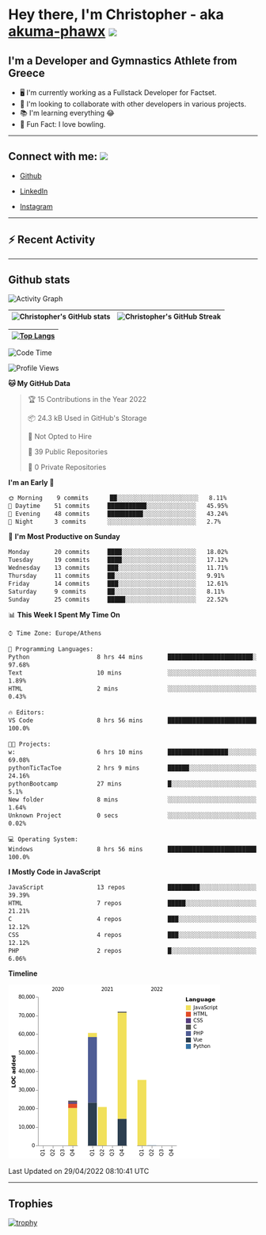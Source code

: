 # Hey there, I'm Christopher - aka [akuma-phawx](https://github.com/akuma-phawx) <img src = "https://raw.githubusercontent.com/MartinHeinz/MartinHeinz/master/wave.gif" width = 50px>

## I'm a Developer and Gymnastics Athlete from Greece

- 🖥️ I'm currently working as a Fullstack Developer for Factset.
- 🤲 I'm looking to collaborate with other developers in various projects.
- 📚 I'm learning everything 😂
- 🎳 Fun Fact: I love bowling.

---

## Connect with me: <img src='https://raw.githubusercontent.com/ShahriarShafin/ShahriarShafin/main/Assets/handshake.gif' width="100px">

- [Github](https://github.com/akuma-phawx)

- [LinkedIn](https://www.linkedin.com/in/christopher-vradis-3b9a68151/)

- [Instagram](https://www.instagram.com/chris.vrd_sw/)

---

## ⚡ Recent Activity

<!--START_SECTION:activity-->
<!--END_SECTION:activity-->

---

## Github stats

![Activity Graph](https://activity-graph.herokuapp.com/graph?username=akuma-phawx&theme=dracula)

| ![Christopher's GitHub stats](https://github-readme-stats.vercel.app/api?username=akuma-phawx&show_icons=true&theme=dracula) | ![Christopher's GitHub Streak](https://github-readme-streak-stats.herokuapp.com/?user=akuma-phawx&theme=dracula) |
| ---------------------------------------------------------------------------------------------------------------------------- | ---------------------------------------------------------------------------------------------------------------- |

| [![Top Langs](https://github-readme-stats.vercel.app/api/top-langs/?username=akuma-phawx&show_icons=true&theme=radical)](https://github.com/akuma-phawx/github-readme-stats) |
| ---------------------------------------------------------------------------------------------------------------------------------------------------------------------------- |

<!--START_SECTION:waka-->
![Code Time](http://img.shields.io/badge/Code%20Time-47%20hrs%2012%20mins-blue)

![Profile Views](http://img.shields.io/badge/Profile%20Views-0-blue)

**🐱 My GitHub Data** 

> 🏆 15 Contributions in the Year 2022
 > 
> 📦 24.3 kB Used in GitHub's Storage 
 > 
> 🚫 Not Opted to Hire
 > 
> 📜 39 Public Repositories 
 > 
> 🔑 0 Private Repositories  
 > 
**I'm an Early 🐤** 

```text
🌞 Morning    9 commits      ██░░░░░░░░░░░░░░░░░░░░░░░   8.11% 
🌆 Daytime    51 commits     ███████████░░░░░░░░░░░░░░   45.95% 
🌃 Evening    48 commits     ██████████░░░░░░░░░░░░░░░   43.24% 
🌙 Night      3 commits      ░░░░░░░░░░░░░░░░░░░░░░░░░   2.7%

```
📅 **I'm Most Productive on Sunday** 

```text
Monday       20 commits     ████░░░░░░░░░░░░░░░░░░░░░   18.02% 
Tuesday      19 commits     ████░░░░░░░░░░░░░░░░░░░░░   17.12% 
Wednesday    13 commits     ███░░░░░░░░░░░░░░░░░░░░░░   11.71% 
Thursday     11 commits     ██░░░░░░░░░░░░░░░░░░░░░░░   9.91% 
Friday       14 commits     ███░░░░░░░░░░░░░░░░░░░░░░   12.61% 
Saturday     9 commits      ██░░░░░░░░░░░░░░░░░░░░░░░   8.11% 
Sunday       25 commits     █████░░░░░░░░░░░░░░░░░░░░   22.52%

```


📊 **This Week I Spent My Time On** 

```text
⌚︎ Time Zone: Europe/Athens

💬 Programming Languages: 
Python                   8 hrs 44 mins       ████████████████████████░   97.68% 
Text                     10 mins             ░░░░░░░░░░░░░░░░░░░░░░░░░   1.89% 
HTML                     2 mins              ░░░░░░░░░░░░░░░░░░░░░░░░░   0.43%

🔥 Editors: 
VS Code                  8 hrs 56 mins       █████████████████████████   100.0%

🐱‍💻 Projects: 
w:                       6 hrs 10 mins       █████████████████░░░░░░░░   69.08% 
pythonTicTacToe          2 hrs 9 mins        ██████░░░░░░░░░░░░░░░░░░░   24.16% 
pythonBootcamp           27 mins             █░░░░░░░░░░░░░░░░░░░░░░░░   5.1% 
New folder               8 mins              ░░░░░░░░░░░░░░░░░░░░░░░░░   1.64% 
Unknown Project          0 secs              ░░░░░░░░░░░░░░░░░░░░░░░░░   0.02%

💻 Operating System: 
Windows                  8 hrs 56 mins       █████████████████████████   100.0%

```

**I Mostly Code in JavaScript** 

```text
JavaScript               13 repos            █████████░░░░░░░░░░░░░░░░   39.39% 
HTML                     7 repos             █████░░░░░░░░░░░░░░░░░░░░   21.21% 
C                        4 repos             ███░░░░░░░░░░░░░░░░░░░░░░   12.12% 
CSS                      4 repos             ███░░░░░░░░░░░░░░░░░░░░░░   12.12% 
PHP                      2 repos             █░░░░░░░░░░░░░░░░░░░░░░░░   6.06%

```


**Timeline**

![Chart not found](https://raw.githubusercontent.com/akuma-phawx/akuma-phawx/main/charts/bar_graph.png) 


 Last Updated on 29/04/2022 08:10:41 UTC
<!--END_SECTION:waka-->

---

## Trophies

[![trophy](https://github-profile-trophy.vercel.app/?username=akuma-phawx&theme=onedark)](https://github.com/ryo-ma/github-profile-trophy)
